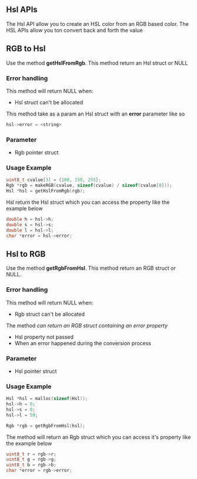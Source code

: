 ## Hsl APIs

The Hsl API allow you to create an HSL color from an RGB based color. The HSL APIs allow you ton convert back and forth the value

## RGB to Hsl

Use the method **getHslFromRgb**. This method return an Hsl struct or NULL

### Error handling

This method will return NULL when:

- Hsl struct can't be allocated

This method take as a param an Hsl struct with an **error** parameter like so

```c
hsl->error = <string>
```

### Parameter

- Rgb pointer struct

### Usage Example

```c
uint8_t cvalue[3] = {100, 150, 255};
Rgb *rgb = makeRGB(cvalue, sizeof(cvalue) / sizeof(cvalue[0]));
Hsl *hsl = getHslFromRgb(rgb);
```

Hsl return the Hsl struct which you can access the property like the example below

```c
double h = hsl->h;
double s = hsl->s;
double l = hsl->l;
char *error = hsl->error;
```

## Hsl to RGB

Use the method **getRgbFromHsl**. This method return an RGB struct or NULL.

### Error handling

This method will return NULL when:

- Rgb struct can't be allocated

The method *can return an RGB struct containing an error property*

- Hsl property not passed
- When an error happened during the conversion process

### Parameter

- Hsl pointer struct

### Usage Example

```c
Hsl *hsl = malloc(sizeof(Hsl));
hsl->h = 0;
hsl->s = 0;
hsl->l = 59;

Rgb *rgb = getRgbFromHsl(hsl);
```

The method will return an Rgb struct which you can access it's property like the example below

```c
uint8_t r = rgb->r;
uint8_t g = rgb->g;
uint8_t b = rgb->b;
char *error = rgb->error;
```



